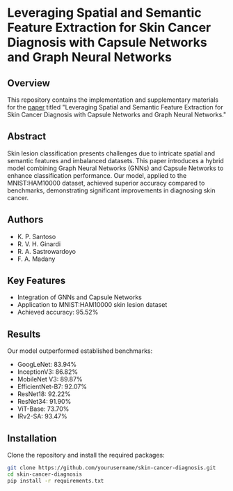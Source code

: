 # Leveraging Spatial and Semantic Feature Extraction for Skin Cancer Diagnosis with Capsule Networks and Graph Neural Networks

## Overview

This repository contains the implementation and supplementary materials for the [paper](https://arxiv.org/abs/2403.12009) titled "Leveraging Spatial and Semantic Feature Extraction for Skin Cancer Diagnosis with Capsule Networks and Graph Neural Networks."

## Abstract

Skin lesion classification presents challenges due to intricate spatial and semantic features and imbalanced datasets. This paper introduces a hybrid model combining Graph Neural Networks (GNNs) and Capsule Networks to enhance classification performance. Our model, applied to the MNIST:HAM10000 dataset, achieved superior accuracy compared to benchmarks, demonstrating significant improvements in diagnosing skin cancer.

## Authors

- K. P. Santoso
- R. V. H. Ginardi
- R. A. Sastrowardoyo
- F. A. Madany

## Key Features

- Integration of GNNs and Capsule Networks
- Application to MNIST:HAM10000 skin lesion dataset
- Achieved accuracy: 95.52%

## Results

Our model outperformed established benchmarks:
- GoogLeNet: 83.94%
- InceptionV3: 86.82%
- MobileNet V3: 89.87%
- EfficientNet-B7: 92.07%
- ResNet18: 92.22%
- ResNet34: 91.90%
- ViT-Base: 73.70%
- IRv2-SA: 93.47%

## Installation

Clone the repository and install the required packages:

```bash
git clone https://github.com/yourusername/skin-cancer-diagnosis.git
cd skin-cancer-diagnosis
pip install -r requirements.txt
